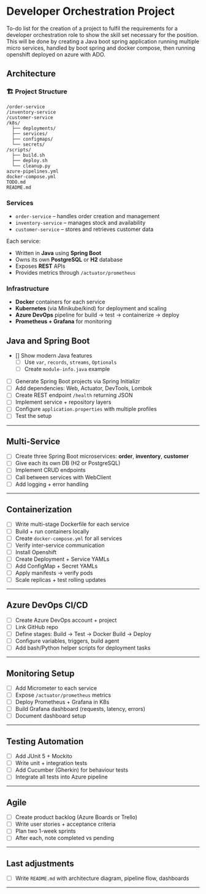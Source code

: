 # Developer Orchestration Project

To-do list for the creation of a project to fulfil the requirements for a developer orchestration role to show the skill set necessary for the position. This will be done by creating a Java boot spring application running multiple micro services, handled by boot spring and docker compose, then running openshift deployed on azure with ADO.

## Architecture

### 🏗️ Project Structure

```text
/order-service
/inventory-service
/customer-service
/k8s/
  ├── deployments/
  ├── services/
  ├── configmaps/
  └── secrets/
/scripts/
  ├── build.sh
  ├── deploy.sh
  └── cleanup.py
azure-pipelines.yml
docker-compose.yml
TODO.md
README.md
```

### Services

- `order-service` – handles order creation and management
- `inventory-service` – manages stock and availability
- `customer-service` – stores and retrieves customer data

Each service:

- Written in **Java** using **Spring Boot**
- Owns its own **PostgreSQL** or **H2** database
- Exposes **REST** APIs
- Provides metrics through `/actuator/prometheus`

### Infrastructure

- **Docker** containers for each service
- **Kubernetes** (via Minikube/kind) for deployment and scaling
- **Azure DevOps** pipeline for build → test → containerize → deploy
- **Prometheus + Grafana** for monitoring

## Java and Spring Boot

- [] Show modern Java features
  - [ ] Use `var`, `records`, `streams`, `Optionals`
  - [ ] Create `module-info.java` example
- [ ] Generate Spring Boot projects via Spring Initializr
- [ ] Add dependencies: Web, Actuator, DevTools, Lombok
- [ ] Create REST endpoint `/health` returning JSON
- [ ] Implement service + repository layers
- [ ] Configure `application.properties` with multiple profiles
- [ ] Test the setup

---

## Multi-Service

- [ ] Create three Spring Boot microservices: **order**, **inventory**, **customer**
- [ ] Give each its own DB (H2 or PostgreSQL)
- [ ] Implement CRUD endpoints
- [ ] Call between services with WebClient
- [ ] Add logging + error handling

---

## Containerization

- [ ] Write multi-stage Dockerfile for each service
- [ ] Build + run containers locally
- [ ] Create `docker-compose.yml` for all services
- [ ] Verify inter-service communication
- [ ] Install Openshift
- [ ] Create Deployment + Service YAMLs
- [ ] Add ConfigMap + Secret YAMLs
- [ ] Apply manifests → verify pods
- [ ] Scale replicas + test rolling updates

---

## Azure DevOps CI/CD

- [ ] Create Azure DevOps account + project
- [ ] Link GitHub repo
- [ ] Define stages: Build → Test → Docker Build → Deploy
- [ ] Configure variables, triggers, build agent
- [ ] Add bash/Python helper scripts for deployment tasks

---

## Monitoring Setup

- [ ] Add Micrometer to each service
- [ ] Expose `/actuator/prometheus` metrics
- [ ] Deploy Prometheus + Grafana in K8s
- [ ] Build Grafana dashboard (requests, latency, errors)
- [ ] Document dashboard setup

---

## Testing Automation

- [ ] Add JUnit 5 + Mockito
- [ ] Write unit + integration tests
- [ ] Add Cucumber (Gherkin) for behaviour tests
- [ ] Integrate all tests into Azure pipeline

---

## Agile

- [ ] Create product backlog (Azure Boards or Trello)
- [ ] Write user stories + acceptance criteria
- [ ] Plan two 1-week sprints
- [ ] After each, note completed vs pending

---

## Last adjustments

- [ ] Write `README.md` with architecture diagram, pipeline flow, dashboards

---
